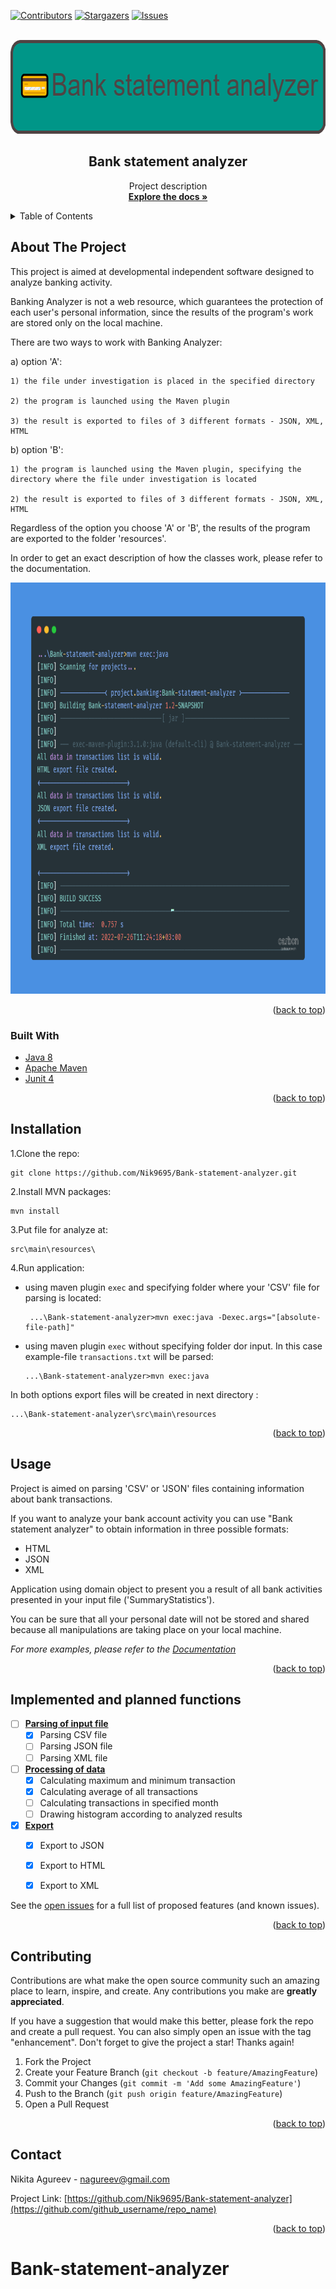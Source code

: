 <div id="top"></div>

[![Contributors][contributors-shield]][contributors-url]
[![Stargazers][stars-shield]][stars-url]
[![Issues][issues-shield]][issues-url]



<!-- PROJECT LOGO -->
<br />
<div align="center">
    <img src="src/images/logo.png" alt="Logo" width="650" height="150">

<h2 align="center">Bank statement analyzer</h2>

  <p align="center">
    Project description
    <br/>
    <a href="https://github.com/github_username/repo_name"><strong>Explore the docs »</strong></a>
  </p>
</div>



<!-- TABLE OF CONTENTS -->
<details>
  <summary>Table of Contents</summary>
  <ol>
    <li>
      <a href="#about-the-project">About The Project</a>
      <ul>
        <li><a href="#built-with">Built With</a></li>
      </ul>
    </li>
    <li><a href="#installation">Installation</a></li>
    <li><a href="#usage">Usage</a></li>
    <li><a href="#implemented-and-planned-functions">Implemented and planned functions</a></li>
    <li><a href="#contributing">Contributing</a></li>
    <li><a href="#contact">Contact</a></li>
  </ol>
</details>



<!-- ABOUT THE PROJECT -->
## About The Project
This project is aimed at developmental independent software designed to analyze banking activity.

Banking Analyzer is not a web resource, which guarantees the protection of each user's personal information, since the results of the program's work are stored only on the local machine.

There are two ways to work with Banking Analyzer:

a) option 'A':

	1) the file under investigation is placed in the specified directory

	2) the program is launched using the Maven plugin

	3) the result is exported to files of 3 different formats - JSON, XML, HTML

b) option 'B':

	1) the program is launched using the Maven plugin, specifying the directory where the file under investigation is located

	2) the result is exported to files of 3 different formats - JSON, XML, HTML

Regardless of the option you choose 'A' or 'B', the results of the program are exported to the folder 'resources'.

In order to get an exact description of how the classes work, please refer to the documentation.
<div align="center">
    <img src="src/images/carbon.png" alt="Logo" width="814" height="658">
</div>

<p align="right">(<a href="#top">back to top</a>)</p>



### Built With

* [Java 8](https://www.oracle.com/java/technologies/java8.html)
* [Apache Maven](https://maven.apache.org/)
* [Junit 4](https://junit.org/junit4/)

<p align="right">(<a href="#top">back to top</a>)</p>


## Installation

1.Clone the repo:
   ```shell
   git clone https://github.com/Nik9695/Bank-statement-analyzer.git
   ```
2.Install MVN packages:
   ```shell
   mvn install
   ```
3.Put file for analyze at:
   ```
   src\main\resources\
   ```
4.Run application:
- using maven plugin `exec` and specifying folder where your 'CSV' file for parsing is located:
   ```shell
    ...\Bank-statement-analyzer>mvn exec:java -Dexec.args="[absolute-file-path]"
   ```
- using maven plugin `exec` without specifying folder dor input. In this case example-file `transactions.txt` will be parsed:
  ```shell
  ...\Bank-statement-analyzer>mvn exec:java 
  ```

In both options export files will be created in next directory :
```shell
...\Bank-statement-analyzer\src\main\resources
```

<p align="right">(<a href="#top">back to top</a>)</p>



<!-- USAGE EXAMPLES -->
## Usage

Project is aimed on parsing 'CSV' or 'JSON' files containing information about bank transactions. 

If you want to analyze your bank account activity you can use "Bank statement analyzer" to obtain information in three possible formats:

* HTML
* JSON
* XML

Application using domain object to present you a result of all bank activities presented in your input file ('SummaryStatistics').


You can be sure that all your personal date will not be stored and shared because all manipulations are taking place on your local machine.


_For more examples, please refer to the [Documentation](https://example.com)_

<p align="right">(<a href="#top">back to top</a>)</p>



<!-- Functions -->
## Implemented and planned functions  
- [ ] <b><u>Parsing of input file</u></b>
  - [x] Parsing CSV file
  - [ ] Parsing JSON file
  - [ ] Parsing XML file
- [ ] <b><u>Processing of data</u></b> 
  - [x] Calculating maximum and minimum transaction
  - [x] Calculating average of all transactions
  - [ ] Calculating transactions in specified month
  - [ ] Drawing histogram according to analyzed results
- [x] <b><u>Export</u></b>
  - [x] Export to JSON
  - [x] Export to HTML
  - [x] Export to XML


See the [open issues](https://github.com/Nik9695/Bank-statement-analyzer/issues) for a full list of proposed features (and known issues).

<p align="right">(<a href="#top">back to top</a>)</p>



<!-- CONTRIBUTING -->
## Contributing

Contributions are what make the open source community such an amazing place to learn, inspire, and create. Any contributions you make are **greatly appreciated**.

If you have a suggestion that would make this better, please fork the repo and create a pull request. You can also simply open an issue with the tag "enhancement".
Don't forget to give the project a star! Thanks again!

1. Fork the Project
2. Create your Feature Branch (`git checkout -b feature/AmazingFeature`)
3. Commit your Changes (`git commit -m 'Add some AmazingFeature'`)
4. Push to the Branch (`git push origin feature/AmazingFeature`)
5. Open a Pull Request

<p align="right">(<a href="#top">back to top</a>)</p>


<!-- CONTACT -->
## Contact

Nikita Agureev - nagureev@gmail.com

Project Link: [https://github.com/Nik9695/Bank-statement-analyzer](https://github.com/github_username/repo_name)

<p align="right">(<a href="#top">back to top</a>)</p>




<!-- MARKDOWN LINKS & IMAGES -->
<!-- https://www.markdownguide.org/basic-syntax/#reference-style-links -->

[contributors-shield]: https://img.shields.io/github/contributors/Nik9695/Bank-statement-analyzer.svg?style=for-the-badge
[contributors-url]: https://github.com/Nik9695/Bank-statement-analyzer/graphs/contributors

[stars-shield]: https://img.shields.io/github/stars/Nik9695/Bank-statement-analyzer.svg?style=for-the-badge
[stars-url]: https://github.com/Nik9695/Bank-statement-analyzer/stargazers

[issues-shield]: https://img.shields.io/github/issues/Nik9695/Bank-statement-analyzer.svg?style=for-the-badge
[issues-url]: https://github.com/Nik9695/Bank-statement-analyzer/issues


# Bank-statement-analyzer
